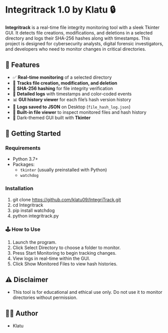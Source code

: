 # Integritrack 1.0 by Klatu 🔒

**Integritrack** is a real-time file integrity monitoring tool with a sleek Tkinter GUI. It detects file creations, modifications, and deletions in a selected directory and logs their SHA-256 hashes along with timestamps. This project is designed for cybersecurity analysts, digital forensic investigators, and developers who need to monitor changes in critical directories.

## 🧠 Features

- ✅ **Real-time monitoring** of a selected directory
- 📁 **Tracks file creation, modification, and deletion**
- 🔐 **SHA-256 hashing** for file integrity verification
- 📜 **Detailed logs** with timestamps and color-coded events
- 📊 **GUI history viewer** for each file’s hash version history
- 💾 **Logs saved to JSON** on Desktop (`file_hash_log.json`)
- 🧠 **Built-in file viewer** to inspect monitored files and hash history
- 🎨 Dark-themed GUI built with **Tkinter**


## 🚀 Getting Started

### Requirements

- Python 3.7+
- Packages:
  - `tkinter` (usually preinstalled with Python)
  - `watchdog`

### Installation

1. git clone https://github.com/klatu09/IntegriTrack.git
2. cd Integritrack
3. pip install watchdog
4. python integritrack.py


### 🕹️ How to Use ###
1. Launch the program.
2. Click Select Directory to choose a folder to monitor.
3. Press Start Monitoring to begin tracking changes.
4. View logs in real-time within the GUI.
5. Click Show Monitored Files to view hash histories.


## ⚠️ Disclaimer
- This tool is for educational and ethical use only. Do not use it to monitor directories without permission.


## 🧑‍💻 Author
- Klatu





